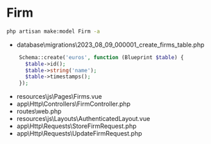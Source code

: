 # Firm

```bash
php artisan make:model Firm -a
```

- database\migrations\2023_08_09_000001_create_firms_table.php

```php
    Schema::create('euros', function (Blueprint $table) {
      $table->id();
      $table->string('name');
      $table->timestamps();
    });
```

- resources\js\Pages\Firms.vue
- app\Http\Controllers\FirmController.php
- routes\web.php
- resources\js\Layouts\AuthenticatedLayout.vue
- app\Http\Requests\StoreFirmRequest.php
- app\Http\Requests\UpdateFirmRequest.php
